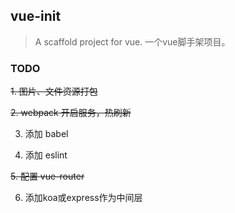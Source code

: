## vue-init

> A scaffold project for vue. 一个vue脚手架项目。

### TODO

~~1. 图片、文件资源打包~~

~~2. webpack 开启服务，热刷新~~

3. 添加 babel

4. 添加 eslint

~~5. 配置 vue-router~~

6. 添加koa或express作为中间层